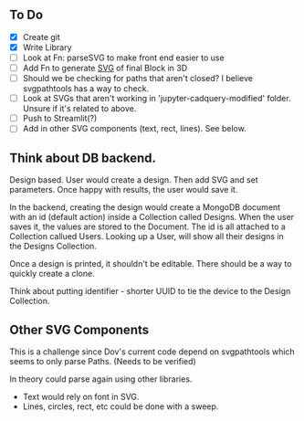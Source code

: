 
## To Do
- [x] Create git
- [x] Write Library
- [ ] Look at Fn: parseSVG to make front end easier to use
- [ ] Add Fn to generate [SVG](https://cadquery.readthedocs.io/en/latest/importexport.html#exporting-svg) of final Block in 3D
- [ ] Should we be checking for paths that aren't closed? I believe svgpathtools has a way to check.
- [ ] Look at SVGs that aren't working in 'jupyter-cadquery-modified' folder. Unsure if it's related to above.
- [ ] Push to Streamlit(?)
- [ ] Add in other SVG components (text, rect, lines). See below.

## Think about DB backend.
Design based. User would create a design. Then add SVG and set parameters. Once happy with results, the user would save it. 

In the backend, creating the design would create a MongoDB document with an id (default action) inside a Collection called Designs. When the user saves it, the values are stored to the Document. The id is all attached to a Collection callued Users. Looking up a User, will show all their designs in the Designs Collection.

Once a design is printed, it shouldn't be editable. There should be a way to quickly create a clone.


Think about putting identifier - shorter UUID to tie the device to the Design Collection.


## Other SVG Components
This is a challenge since Dov's current code depend on svgpathtools which seems to only parse Paths. (Needs to be verified)

In theory could parse again using other libraries. 
- Text would rely on font in SVG.
- Lines, circles, rect, etc could be done with a sweep.

